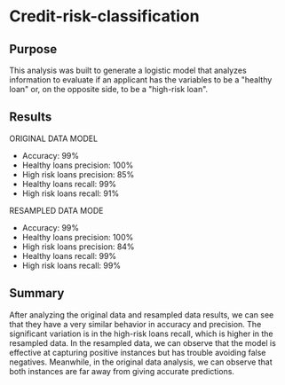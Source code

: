 # Credit-risk-classification


## Purpose

This analysis was built to generate a logistic model that analyzes information to evaluate if an applicant has the variables to be a "healthy loan" or, on the opposite side, to be a "high-risk loan".


## Results

ORIGINAL DATA MODEL

* Accuracy: 99%
* Healthy loans precision: 100%
* High risk loans precision: 85%
* Healthy loans recall: 99%
* High risk loans recall: 91%


RESAMPLED DATA MODE

* Accuracy: 99%
* Healthy loans precision: 100%
* High risk loans precision: 84%
* Healthy loans recall: 99%
* High risk loans recall: 99%


## Summary
After analyzing the original data and resampled data results, we can see that they have a very similar behavior in accuracy and precision. The significant variation is in the high-risk loans recall, which is higher in the resampled data. In the resampled data, we can observe that the model is effective at capturing positive instances but has trouble avoiding false negatives. Meanwhile, in the original data analysis, we can observe that both instances are far away from giving accurate predictions.
